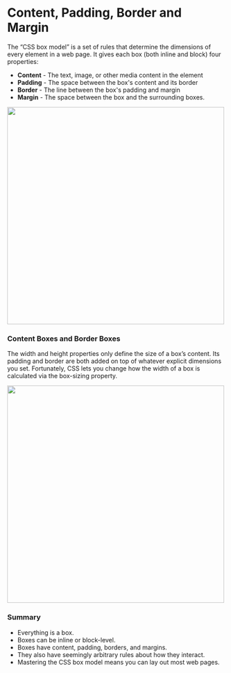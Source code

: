 # Content, Padding, Border and Margin

The “CSS box model” is a set of rules that determine the dimensions of every element in a web page. It gives each box (both inline and block) four properties:

- **Content** - The text, image, or other media content in the element
- **Padding** - The space between the box's content and its border
- **Border** - The line between the box's padding and margin
- **Margin** - The space between the box and the surrounding boxes.

<img src="https://www.internetingishard.com/html-and-css/css-box-model/css-box-model-73a525.png" width="500px" />

### Content Boxes and Border Boxes

The width and height properties only define the size of a box’s content. Its padding and border are both added on top of whatever explicit dimensions you set. Fortunately, CSS lets you change how the width of a box is calculated via the box-sizing property.

<img src="https://www.internetingishard.com/html-and-css/css-box-model/box-sizing-content-box-09f48a.png" width="500px" />

### Summary

- Everything is a box.
- Boxes can be inline or block-level.
- Boxes have content, padding, borders, and margins.
- They also have seemingly arbitrary rules about how they interact.
- Mastering the CSS box model means you can lay out most web pages.
